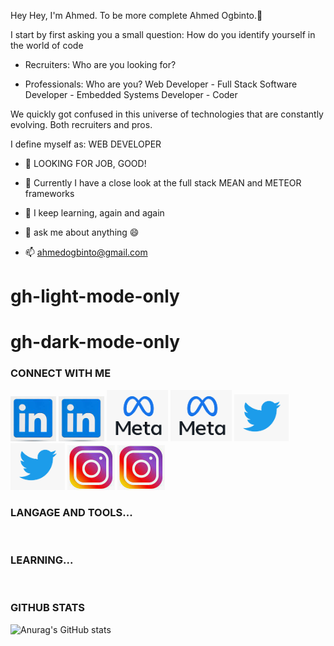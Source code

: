 Hey Hey, I'm Ahmed. To be more complete Ahmed Ogbinto.👋

I start by first asking you a small question: How do you identify yourself in the world of code

- Recruiters: Who are you looking for?

- Professionals: Who are you? Web Developer - Full Stack Software Developer - Embedded Systems Developer - Coder

We quickly got confused in this universe of technologies that are constantly evolving. Both recruiters and pros.

I define myself as: WEB DEVELOPER                      

                                                                                              
- 🔭  LOOKING FOR JOB, GOOD!                                                           
                                                                     
- 🌱 Currently I have a close look at the full stack MEAN and METEOR frameworks

- 🤔 I keep learning, again and again

- 💬 ask me about anything 😄

- 📫 ahmedogbinto@gmail.com

# gh-light-mode-only
# gh-dark-mode-only

### CONNECT WITH ME
[![img_contact](./img/linkedn.PNG)](https://www.linkedin.com/in/ahmed-ogbinto-880002103/#gh-light-mode-only)
[![img_contact](./img/linkedn.PNG)](https://www.linkedin.com/in/ahmed-ogbinto-880002103/#gh-dark-mode-only)
[![img_contact](./img/meta.PNG)](https://www.facebook.com/ahmed.ogbinto/#gh-light-mode-only)
[![img_contact](./img/meta.PNG)](https://www.facebook.com/ahmed.ogbinto/#gh-dark-mode-only)
[![img_contact](./img/twitter.PNG)](https://www.twitter.com/AOgbinto/#gh-light-mode-only)
[![img_contact](./img/twitter.PNG)](https://www.twitter.com/AOgbinto/#gh-dark-mode-only)
[![img_contact](./img/instagram.PNG)](https://www.instagram.com/ahmed_ogbinto/#gh-light-mode-only)
[![img_contact](./img/instagram.PNG)](https://www.instagram.com/ahmed_ogbinto/#gh-dark-mode-only)

### LANGAGE AND TOOLS...<br />
<img align="left" alt="" width="25px" src="https://cdn.jsdelivr.net/gh/devicons/devicon/icons/vscode/vscode-original.svg" style="padding-right: 11px;" />
<img align="left" alt="" width="25px" src="https://cdn.jsdelivr.net/gh/devicons/devicon/icons/git/git-original.svg" style="padding-right: 11px;"/>
<img align="left" alt="" width="25px" src="https://cdn.jsdelivr.net/gh/devicons/devicon/icons/html5/html5-original.svg" style="padding-right: 11px;" />
<img align="left" alt="" width="25px" src="https://cdn.jsdelivr.net/gh/devicons/devicon/icons/css3/css3-original.svg" style="padding-right: 11px;"/>
<img align="left" alt="" width="25px" src="https://cdn.jsdelivr.net/gh/devicons/devicon/icons/javascript/javascript-original.svg" style="padding-right: 11px;" />
<img align="left" alt="" width="25px" src="https://cdn.jsdelivr.net/gh/devicons/devicon/icons/jquery/jquery-original.svg" style="padding-right: 11px;"/>
<img align="left" alt="" width="25px" src="https://cdn.jsdelivr.net/gh/devicons/devicon/icons/bootstrap/bootstrap-original.svg" style="padding-right: 11px;"/>
<img align="left" alt="" width="25px" src="https://cdn.jsdelivr.net/gh/devicons/devicon/icons/php/php-original.svg" style="padding-right: 11px;"/>
<img align="left" alt="" width="25px" src="https://cdn.jsdelivr.net/gh/devicons/devicon/icons/mysql/mysql-original.svg" style="padding-right: 11px;"/>
<img align="left" alt="" width="25px" src="https://cdn.jsdelivr.net/gh/devicons/devicon/icons/wordpress/wordpress-original.svg" style="padding-right: 11px;" /> 

<img  align="left" alt="" width="25px" src="https://cdn.jsdelivr.net/gh/devicons/devicon/icons/java/java-original.svg" style="padding-right: 11px;"/> <br />

### LEARNING...<br />
<img align="left" alt="" width="25px" src="https://cdn.jsdelivr.net/gh/devicons/devicon/icons/angularjs/angularjs-original.svg" style="padding-right: 11px;"/>
<img align="left" alt="" width="25px" src="https://cdn.jsdelivr.net/gh/devicons/devicon/icons/react/react-original.svg" style="padding-right: 11px;"/>
<img align="left" alt="" width="25px" src="https://cdn.jsdelivr.net/gh/devicons/devicon/icons/vuejs/vuejs-original.svg" style="padding-right: 11px;"/>
<img align="left" alt="" width="25px" src="https://cdn.jsdelivr.net/gh/devicons/devicon/icons/nodejs/nodejs-original.svg" style="padding-right: 11px;" />
<img align="left" alt="" width="25px" src="https://cdn.jsdelivr.net/gh/devicons/devicon/icons/meteor/meteor-original.svg" style="padding-right: 11px;"/> <br />

### GITHUB STATS <br />
![Anurag's GitHub stats](https://github-readme-stats.vercel.app/api?username=Ahmedogbinto&count_private=true)
    



